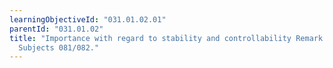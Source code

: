```yaml
---
learningObjectiveId: "031.01.02.01"
parentId: "031.01.02"
title: "Importance with regard to stability and controllability Remark: See also
  Subjects 081/082."
---
```

